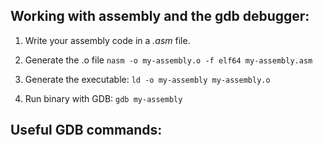 ## Working with assembly and the gdb debugger:

1. Write your assembly code in a *.asm* file.

2. Generate the .o file `nasm -o my-assembly.o -f elf64 my-assembly.asm`

3. Generate the executable: `ld -o my-assembly my-assembly.o`

4. Run binary with GDB: `gdb my-assembly`

## Useful GDB commands:


